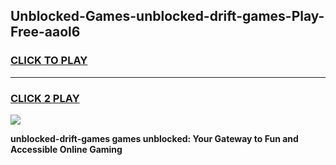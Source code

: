 
## Unblocked-Games-unblocked-drift-games-Play-Free-aaol6
<h3>
<a href="https://premium76.site?title=unblocked-drift-games&ref=17A">CLICK TO PLAY</a></h3>
<hr>

<h3>
<a href="https://premium76.site?title=unblocked-drift-games&ref=17A">CLICK 2 PLAY</a>
  
</h3>

<a href="https://premium76.site?title=unblocked-drift-games&ref=17A"><img src="https://clearcache.store/games.png"></a>


**unblocked-drift-games games unblocked: Your Gateway to Fun and Accessible Online Gaming**
